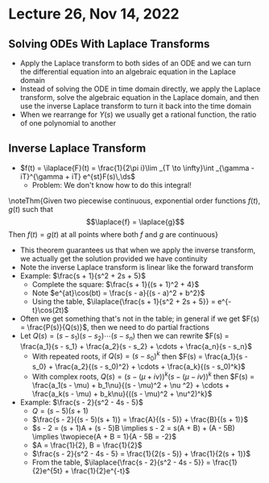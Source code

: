 # Lecture 26, Nov 14, 2022

## Solving ODEs With Laplace Transforms

* Apply the Laplace transform to both sides of an ODE and we can turn the differential equation into an algebraic equation in the Laplace domain
* Instead of solving the ODE in time domain directly, we apply the Laplace transform, solve the algebraic equation in the Laplace domain, and then use the inverse Laplace transform to turn it back into the time domain
* When we rearrange for $Y(s)$ we usually get a rational function, the ratio of one polynomial to another

## Inverse Laplace Transform

* $f(t) = \ilaplace{F}(t) = \frac{1}{2\pi i}\lim _{T \to \infty}\int _{\gamma - iT}^{\gamma + iT} e^{st}F(s)\,\ds$
	* Problem: We don't know how to do this integral!

\noteThm{Given two piecewise continuous, exponential order functions $f(t), g(t)$ such that $$\laplace{f} = \laplace{g}$$ Then $f(t) = g(t)$ at all points where both $f$ and $g$ are continuous}

* This theorem guarantees us that when we apply the inverse transform, we actually get the solution provided we have continuity
* Note the inverse Laplace transform is linear like the forward transform
* Example: $\frac{s + 1}{s^2 + 2s + 5}$
	* Complete the square: $\frac{s + 1}{(s + 1)^2 + 4}$
	* Note $e^{at}\cos(bt) = \frac{s - a}{(s - a)^2 + b^2}$
	* Using the table, $\ilaplace{\frac{s + 1}{s^2 + 2s + 5}} = e^{-t}\cos(2t)$
* Often we get something that's not in the table; in general if we get $F(s) = \frac{P(s)}{Q(s)}$, then we need to do partial fractions
* Let $Q(s) = (s - s_1)(s - s_2)\cdots(s - s_n)$ then we can rewrite $F(s) = \frac{a_1}{s - s_1} + \frac{a_2}{s - s_2} + \cdots + \frac{a_n}{s - s_n}$
	* With repeated roots, if $Q(s) = (s - s_0)^k$ then $F(s) = \frac{a_1}{s - s_0} + \frac{a_2}{(s - s_0)^2} + \cdots + \frac{a_k}{(s - s_0)^k}$
	* With complex roots, $Q(s) = (s - (\mu + i\nu))^k(s - (\mu - i\nu))^k$ then $F(s) = \frac{a_1(s - \mu) + b_1\nu}{(s - \mu)^2 + \nu ^2} + \cdots + \frac{a_k(s - \mu) + b_k\nu}{((s - \mu)^2 + \nu^2)^k}$
* Example: $\frac{s - 2}{s^2 - 4s - 5}$
	* $Q = (s - 5)(s + 1)$
	* $\frac{s - 2}{(s - 5)(s + 1)} = \frac{A}{(s - 5)} + \frac{B}{(s + 1)}$
	* $s - 2 = (s + 1)A + (s - 5)B \implies s - 2 = s(A + B) + (A - 5B) \implies \twopiece{A + B = 1}{A - 5B = -2}$
	* $A = \frac{1}{2}, B = \frac{1}{2}$
	* $\frac{s - 2}{s^2 - 4s - 5} = \frac{1}{2(s - 5)} + \frac{1}{2(s + 1)}$
	* From the table, $\ilaplace{\frac{s - 2}{s^2 - 4s - 5}} = \frac{1}{2}e^{5t} + \frac{1}{2}e^{-t}$

